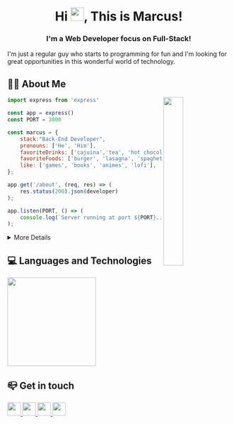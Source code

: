 <h1 align="center">
  Hi <img src="https://raw.githubusercontent.com/MartinHeinz/MartinHeinz/master/wave.gif" width="30px" height="30px">, This is Marcus!
</h1>

<h3 align="center">I'm a Web Developer focus on Full-Stack!</h3>

I'm just a regular guy who starts to programming for fun and I'm looking for great opportunities in this wonderful world of technology.

## 🧑‍💻 About Me

<img align="right" height="380" width="30%" src="https://media0.giphy.com/media/SYRR8QmMP70d3AlU1N/giphy.gif?cid=ecf05e479duhwbtqs1ige44kzmaxty8cw45p5gji7k0aulsu&rid=giphy.gif&ct=g" />

```javascript
import express from 'express'

const app = express()
const PORT = 3000

const marcus = {
	stack:"Back-End Developer",
	pronouns: ['He', 'Him'],
	favoriteDrinks: ['cajuina','tea', 'hot chocolate', 'water'],
	favoriteFoods: ['burger', 'lasagna', 'spaghetti'],
	like: ['games', 'books', 'animes', 'lofi'],
};

app.get('/about', (req, res) => (
	res.status(200).json(developer)
);

app.listen(PORT, () => (
	console.log(`Server running at port ${PORT}...`)
);
```
<details>
<summary>More Details</summary>
<br>
<div align="center">
  <a href="https://github.com/mrkdavi/github-readme-stats"><img height="165em" alt="Marcus's Github Stats" src="https://github-readme-stats.vercel.app/api?username=mrkdavi&show_icons=true&count_private=true&theme=react&hide_border=true&bg_color=0D1117" /></a>
  <a href="https://github.com/mrkdavi/github-readme-stats"><img height="165em" alt="Marcus's Top Languages" src="https://github-readme-stats.vercel.app/api/top-langs/?username=mrkdavi&langs_count=8&count_private=true&layout=compact&theme=react&hide_border=true&bg_color=0D1117"/>
	</a>
</div>
</details>

<div>
<h2>💻 Languages and Technologies</h2>
<img src="https://skillicons.dev/icons?i=js,ts,nodejs,react,vite,tailwindcss,jest,docker,express,redux,postgres,mysql,prisma,mongodb,bash,linux&perline=4" width="200" />
</div>

<div>
<h2>📪 Get in touch</h2>
<div>
	<a href="mailto:marcusdavi.soar@gmail.com" target="_blank" alt="Gmail">
		<img src="https://img.shields.io/badge/-Gmail-FF0000?style=flat-square&labelColor=FF0000&logo=gmail&logoColor=white&link=marcusdavi.soar@gmail.com" height="30" />
	</a>
	<a href="https://www.linkedin.com/in/mrkdavi" target="_blank" alt="Linkedin">
		<img src="https://img.shields.io/badge/-Linkedin-0e76a8?style=flat-square&logo=Linkedin&logoColor=white&link=https://www.linkedin.com/in/mrkdavi" height="30" />
	</a>
	<a href="https://www.instagram.com/mrkdavi" target="_blank" alt="Instagram">
	  <img src="https://img.shields.io/badge/-Instagram-DF0174?style=flat-square&labelColor=DF0174&logo=instagram&logoColor=white&link=https://instagram.com/mrkdavi" height="30" />
	</a>
	<a href="https://discordapp.com/users/263112128003702785" target="_blank" alt="Discord">
	  <img src="https://img.shields.io/badge/-discord-7289DA?style=flat-square&labelColor=7289da&logo=discord&logoColor=white&link=https://discordapp.com/users/263112128003702785" height="30" />
	</a>
	</div>
</div>
